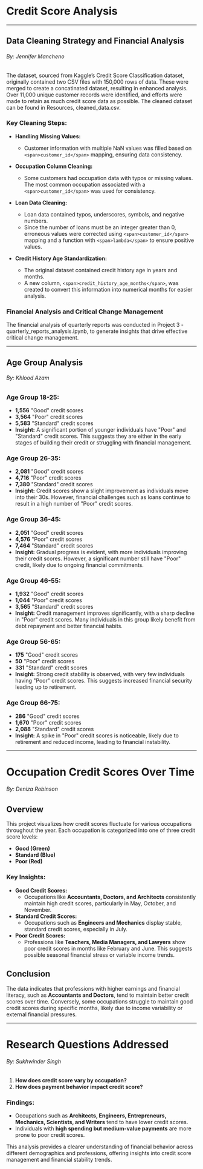 # Credit Score Analysis

---

## Data Cleaning Strategy and Financial Analysis

###### By: Jennifer Mancheno

The dataset, sourced from Kaggle’s Credit Score Classification dataset, originally contained two CSV files with 150,000 rows of data. These were merged to create a concatinated dataset, resulting in enhanced analysis. Over 11,000 unique customer records were identified, and efforts were made to retain as much credit score data as possible.
The cleaned dataset can be found in Resources, cleaned_data.csv. 

### Key Cleaning Steps:

* **Handling Missing Values:**

  * Customer information with multiple NaN values was filled based on `<span>customer_id</span>` mapping, ensuring data consistency.
* **Occupation Column Cleaning:**

  * Some customers had occupation data with typos or missing values. The most common occupation associated with a `<span>customer_id</span>` was used for consistency.
* **Loan Data Cleaning:**

  * Loan data contained typos, underscores, symbols, and negative numbers.
  * Since the number of loans must be an integer greater than 0, erroneous values were corrected using `<span>customer_id</span>` mapping and a function with `<span>lambda</span>` to ensure positive values.
* **Credit History Age Standardization:**

  * The original dataset contained credit history age in years and months.
  * A new column, `<span>credit_history_age_months</span>`, was created to convert this information into numerical months for easier analysis.

### Financial Analysis and Critical Change Management

The financial analysis of quarterly reports was conducted in Project 3 - quarterly_reports_analysis.ipynb, to generate insights that drive effective critical change management.

---

## Age Group Analysis

###### By: Khlood Azam

### Age Group 18-25:

* **1,556** "Good" credit scores
* **3,564** "Poor" credit scores
* **5,583** "Standard" credit scores
* **Insight:** A significant portion of younger individuals have "Poor" and "Standard" credit scores. This suggests they are either in the early stages of building their credit or struggling with financial management.

### Age Group 26-35:

* **2,081** "Good" credit scores
* **4,716** "Poor" credit scores
* **7,380** "Standard" credit scores
* **Insight:** Credit scores show a slight improvement as individuals move into their 30s. However, financial challenges such as loans continue to result in a high number of "Poor" credit scores.

### Age Group 36-45:

* **2,051** "Good" credit scores
* **4,576** "Poor" credit scores
* **7,464** "Standard" credit scores
* **Insight:** Gradual progress is evident, with more individuals improving their credit scores. However, a significant number still have "Poor" credit, likely due to ongoing financial commitments.

### Age Group 46-55:

* **1,932** "Good" credit scores
* **1,044** "Poor" credit scores
* **3,565** "Standard" credit scores
* **Insight:** Credit management improves significantly, with a sharp decline in "Poor" credit scores. Many individuals in this group likely benefit from debt repayment and better financial habits.

### Age Group 56-65:

* **175** "Good" credit scores
* **50** "Poor" credit scores
* **331** "Standard" credit scores
* **Insight:** Strong credit stability is observed, with very few individuals having "Poor" credit scores. This suggests increased financial security leading up to retirement.

### Age Group 66-75:

* **286** "Good" credit scores
* **1,670** "Poor" credit scores
* **2,088** "Standard" credit scores
* **Insight:** A spike in "Poor" credit scores is noticeable, likely due to retirement and reduced income, leading to financial instability.

---


# Occupation Credit Scores Over Time

###### By: Deniza Robinson

## Overview

This project visualizes how credit scores fluctuate for various occupations throughout the year. Each occupation is categorized into one of three credit score levels:

* **Good (Green)**
* **Standard (Blue)**
* **Poor (Red)**

### Key Insights:

* **Good Credit Scores:**
  * Occupations like **Accountants, Doctors, and Architects** consistently maintain high credit scores, particularly in May, October, and November.
* **Standard Credit Scores:**
  * Occupations such as **Engineers and Mechanics** display stable, standard credit scores, especially in July.
* **Poor Credit Scores:**
  * Professions like **Teachers, Media Managers, and Lawyers** show poor credit scores in months like February and June. This suggests possible seasonal financial stress or variable income trends.

## Conclusion

The data indicates that professions with higher earnings and financial literacy, such as **Accountants and Doctors**, tend to maintain better credit scores over time. Conversely, some occupations struggle to maintain good credit scores during specific months, likely due to income variability or external financial pressures.

---

# Research Questions Addressed

###### By: Sukhwinder Singh

1. **How does credit score vary by occupation?**
2. **How does payment behavior impact credit score?**

### Findings:

* Occupations such as **Architects, Engineers, Entrepreneurs, Mechanics, Scientists, and Writers** tend to have lower credit scores.
* Individuals with **high spending but medium-value payments** are more prone to poor credit scores.

This analysis provides a clearer understanding of financial behavior across different demographics and professions, offering insights into credit score management and financial stability trends.
